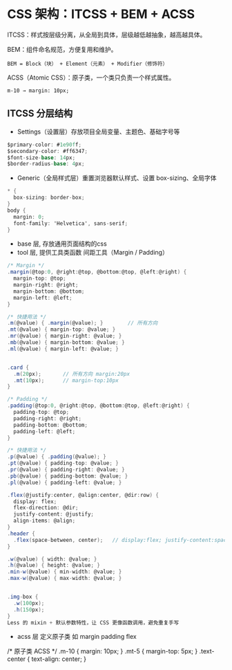 # CSS 架构：ITCSS + BEM + ACSS

ITCSS：样式按层级分离，从全局到具体，层级越低越抽象，越高越具体。

BEM：组件命名规范，方便复用和维护。

    BEM = Block（块） + Element（元素） + Modifier（修饰符）

ACSS（Atomic CSS）：原子类，一个类只负责一个样式属性。

    m-10 → margin: 10px;

## ITCSS 分层结构

- Settings（设置层）存放项目全局变量、主题色、基础字号等

```cs
$primary-color: #1e90ff;
$secondary-color: #ff6347;
$font-size-base: 14px;
$border-radius-base: 4px;
```
- Generic（全局样式层）重置浏览器默认样式、设置 box-sizing、全局字体
```cs
* {
  box-sizing: border-box;
}
body {
  margin: 0;
  font-family: 'Helvetica', sans-serif;
}
```
- base 层, 存放通用页面结构的css
- tool 层, 提供工具类函数
间距工具（Margin / Padding）
```cs
/* Margin */
.margin(@top:0, @right:@top, @bottom:@top, @left:@right) {
  margin-top: @top;
  margin-right: @right;
  margin-bottom: @bottom;
  margin-left: @left;
}

/* 快捷用法 */
.m(@value) { .margin(@value); }        // 所有方向
.mt(@value) { margin-top: @value; }
.mr(@value) { margin-right: @value; }
.mb(@value) { margin-bottom: @value; }
.ml(@value) { margin-left: @value; }


.card {
  .m(20px);       // 所有方向 margin:20px
  .mt(10px);      // margin-top:10px
}

/* Padding */
.padding(@top:0, @right:@top, @bottom:@top, @left:@right) {
  padding-top: @top;
  padding-right: @right;
  padding-bottom: @bottom;
  padding-left: @left;
}

/* 快捷用法 */
.p(@value) { .padding(@value); }
.pt(@value) { padding-top: @value; }
.pr(@value) { padding-right: @value; }
.pb(@value) { padding-bottom: @value; }
.pl(@value) { padding-left: @value; }

.flex(@justify:center, @align:center, @dir:row) {
  display: flex;
  flex-direction: @dir;
  justify-content: @justify;
  align-items: @align;
}
.header {
  .flex(space-between, center);   // display:flex; justify-content:space-between; align-items:center;
}

.w(@value) { width: @value; }
.h(@value) { height: @value; }
.min-w(@value) { min-width: @value; }
.max-w(@value) { max-width: @value; }


.img-box {
  .w(100px);
  .h(150px);
}
Less 的 mixin + 默认参数特性，让 CSS 更像函数调用，避免重复手写
```
- acss 层 定义原子类 如 margin padding flex

/* 原子类 ACSS */
.m-10 { margin: 10px; }
.mt-5 { margin-top: 5px; }
.text-center { text-align: center; }

